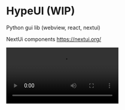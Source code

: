 # HypeUI (WIP)

Python gui lib (webview, react, nextui)

NextUi components
https://nextui.org/

<video src="https://github.com/OxynDev/HypeUi/raw/refs/heads/main/2024-11-06_19-25-46.mp4)"></video>

